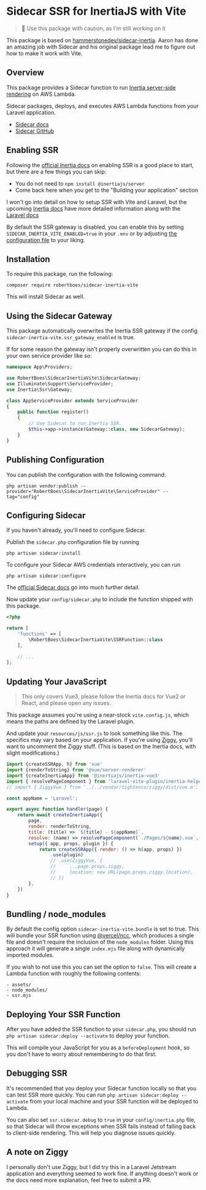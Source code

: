 # Sidecar SSR for InertiaJS with Vite

> 🚨 Use this package with caution, as I'm still working on it

This package is based on [hammerstonedev/sidecar-inertia](https://github.com/hammerstonedev/sidecar-inertia).
Aaron has done an amazing job with Sidecar and his original package lead me to figure out how to make it work with Vite.

## Overview 

This package provides a Sidecar function to run [Inertia server-side rendering](https://inertiajs.com/server-side-rendering) on AWS Lambda.

Sidecar packages, deploys, and executes AWS Lambda functions from your Laravel application.

- [Sidecar docs](https://hammerstone.dev/sidecar/docs/main/overview)
- [Sidecar GitHub](https://github.com/hammerstonedev/sidecar)

## Enabling SSR

Following the [official Inertia docs](https://inertiajs.com/server-side-rendering#enabling-ssr) on enabling SSR is a good place to start, but there are a few things you can skip:
 
- You do not need to `npm install @inertiajs/server`
- Come back here when you get to the "Building your application" section

I won't go into detail on how to setup SSR with Vite and Laravel,
but the upcoming [Inertia docs](https://next.inertiajs.com/) have more detailed information
along with the [Laravel docs](https://laravel.com/docs/9.x/vite)

By default the SSR gateway is disabled, you can enable this by setting `SIDECAR_INERTIA_VITE_ENABLED=true` in your `.env`
or by adjusting [the configuration file](#publishing-configuration) to your liking.

## Installation

To require this package, run the following: 

```shell
composer require robertboes/sidecar-inertia-vite
```

This will install Sidecar as well.

## Using the Sidecar Gateway 

This package automatically overwrites the Inertia SSR gateway if the config `sidecar-inertia-vite.ssr_gateway_enabled` is true.

If for some reason the gateway isn't properly overwritten you can do this in your own service provider like so:

```php
namespace App\Providers;

use RobertBoes\SidecarInertiaVite\SidecarGateway;
use Illuminate\Support\ServiceProvider;
use Inertia\Ssr\Gateway;

class AppServiceProvider extends ServiceProvider
{
    public function register()
    {
        // Use Sidecar to run Inertia SSR.
        $this->app->instance(Gateway::class, new SidecarGateway);
    }
}
```

## Publishing Configuration

You can publish the configuration with the following command:

```shell
php artisan vendor:publish --provider="RobertBoes\SidecarInertiaVite\ServiceProvider" --tag="config"
```

## Configuring Sidecar

If you haven't already, you'll need to configure Sidecar.

Publish the `sidecar.php` configuration file by running 

```shell
php artisan sidecar:install
```

To configure your Sidecar AWS credentials interactively, you can run 

```shell
php artisan sidecar:configure
```

The [official Sidecar docs](https://hammerstone.dev/sidecar/docs/main/configuration) go into much further detail.

Now update your `config/sidecar.php` to include the function shipped with this package.

```php
<?php

return [
    'functions' => [
        \RobertBoes\SidecarInertiaVite\SSRFunction::class
    ],
    
    // ...
];
```

## Updating Your JavaScript

> This only covers Vue3, please follow the Inertia docs for Vue2 or React, and please open any issues.

This package assumes you're using a near-stock `vite.config.js`, which means the paths are defined by the Laravel plugin.

And update your `resources/js/ssr.js` to look something like this. The specifics may vary based on your application. If you're using [Ziggy](https://github.com/tighten/ziggy), you'll want to uncomment the Ziggy stuff. (This is based on the Inertia docs, with slight modifications.)

```js
import {createSSRApp, h} from 'vue'
import {renderToString} from '@vue/server-renderer'
import {createInertiaApp} from '@inertiajs/inertia-vue3'
import { resolvePageComponent } from 'laravel-vite-plugin/inertia-helpers';
// import { ZiggyVue } from '../../vendor/tightenco/ziggy/dist/vue.m';

const appName = 'Laravel';

export async function handler(page) {
    return await createInertiaApp({
        page,
        render: renderToString,
        title: (title) => `${title} - ${appName}`,
        resolve: (name) => resolvePageComponent(`./Pages/${name}.vue`, import.meta.glob('./Pages/**/*.vue', { eager: false })),
        setup({ app, props, plugin }) {
            return createSSRApp({ render: () => h(app, props) })
                .use(plugin)
                // .use(ZiggyVue, {
                //     ...page.props.ziggy,
                //     location: new URL(page.props.ziggy.location),
                // })
        },
    })
}
```

## Bundling / node_modules

By default the config option `sidecar-inertia-vite.bundle` is set to true.
This will bundle your SSR function using [@vercel/ncc](https://github.com/vercel/ncc),
which produces a single file and doesn't require the inclusion of the `node_modules` folder.
Using this approach it will generate a single `index.mjs` file along with dynamically imported modules.

If you wish to not use this you can set the option to `false`. This will create a Lambda function with roughly the following contents:
```
- assets/
- node_modules/
- ssr.mjs
```

## Deploying Your SSR Function

After you have added the SSR function to your `sidecar.php`, you should run `php artisan sidecar:deploy --activate` to
deploy your function. 

This will compile your JavaScript for you as a `beforeDeployment` hook, so you don't have to worry about remembering to do that first.

## Debugging SSR

It's recommended that you deploy your Sidecar function locally so that you can test SSR more quickly. You can run `php artisan sidecar:deploy --activate` from your local machine and your SSR function will be deployed to Lambda.

You can also set `ssr.sidecar.debug` to `true` in your `config/inertia.php` file, so that Sidecar will throw exceptions when SSR fails instead of falling back to client-side rendering. This will help you diagnose issues quickly. 

## A note on Ziggy

I personally don't use Ziggy, but I did try this in a Laravel Jetstream application and everything seemed to work fine.
If anything doesn't work or the docs need more explanation, feel free to submit a PR.
